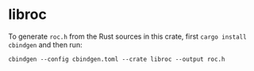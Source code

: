 # libroc

To generate `roc.h` from the Rust sources in this crate, first `cargo install cbindgen` and then run:

```
cbindgen --config cbindgen.toml --crate libroc --output roc.h
```
